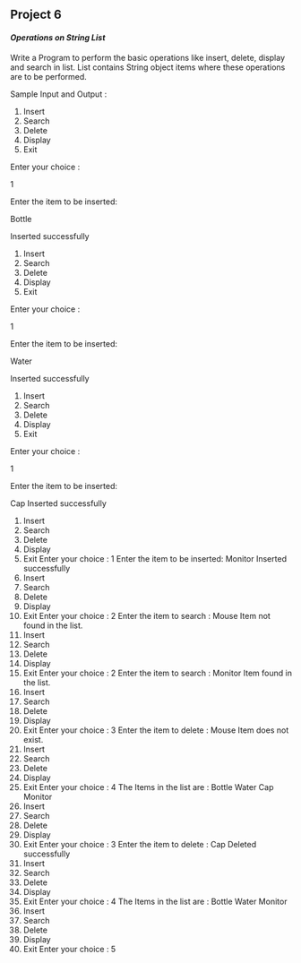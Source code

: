 ## Project 6

#### _Operations on String List_

Write a Program to perform the basic operations like insert, delete, display and search in list. List contains
String object items where these operations are to be performed.

Sample Input and Output :
1. Insert
2. Search
3. Delete
4. Display
5. Exit
 
Enter your choice :

1

Enter the item to be inserted:

Bottle

Inserted successfully

1. Insert
2. Search
3. Delete
4. Display
5. Exit

Enter your choice :

1

Enter the item to be inserted:

Water

Inserted successfully

1. Insert
2. Search
3. Delete
4. Display
5. Exit

Enter your choice :

1

Enter the item to be inserted:

Cap
Inserted successfully
1. Insert
2. Search
3. Delete
4. Display
5. Exit
Enter your choice :
1
Enter the item to be inserted:
Monitor
Inserted successfully
1. Insert
2. Search
3. Delete
4. Display
5. Exit
Enter your choice :
2
Enter the item to search :
Mouse
Item not found in the list.
1. Insert
2. Search
3. Delete
4. Display
5. Exit
Enter your choice :
2
Enter the item to search :
Monitor
Item found in the list.
1. Insert
2. Search
3. Delete
4. Display
5. Exit
Enter your choice :
3
Enter the item to delete :
Mouse
Item does not exist.
1. Insert
2. Search
3. Delete
4. Display
5. Exit
Enter your choice :
4
The Items in the list are :
Bottle
Water
Cap
Monitor
1. Insert
2. Search
3. Delete
4. Display
5. Exit
Enter your choice :
3
Enter the item to delete :
Cap
Deleted successfully
1. Insert
2. Search
3. Delete
4. Display
5. Exit
Enter your choice :
4
The Items in the list are :
Bottle
Water
Monitor
1. Insert
2. Search
3. Delete
4. Display
5. Exit
Enter your choice :
5
